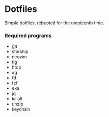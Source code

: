 # Dotfiles

Simple dotfiles, rebooted for the umpteenth time.

### Required programs

- git
- starship
- neovim
- tig
- htop
- ag
- fd
- fzf
- exa
- jq
- killall
- unzip
- keychain

